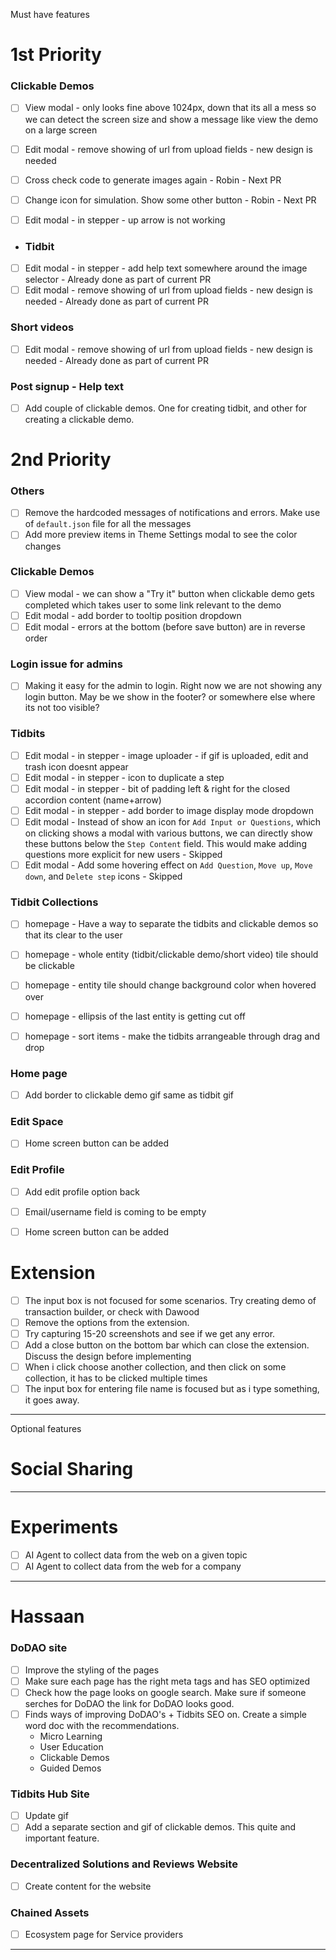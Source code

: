 Must have features



# 1st Priority

### Clickable Demos
- [ ] View modal - only looks fine above 1024px, down that its all a mess so we can detect the screen size and show a message like view the demo on a large screen
- [ ] Edit modal - remove showing of url from upload fields - new design is needed
- [ ] Cross check code to generate images again - Robin - Next PR
- [ ] Change icon for simulation. Show some other button - Robin - Next PR
- [ ] Edit modal - in stepper - up arrow is not working 


- ### Tidbit
- [ ] Edit modal - in stepper - add help text somewhere around the image selector - Already done as part of current PR
- [ ] Edit modal - remove showing of url from upload fields - new design is needed - Already done as part of current PR

### Short videos
- [ ] Edit modal - remove showing of url from upload fields - new design is needed - Already done as part of current PR

### Post signup - Help text
- [ ] Add couple of clickable demos. One for creating tidbit, and other for creating a clickable demo. 


# 2nd Priority

### Others
- [ ] Remove the hardcoded messages of notifications and errors. Make use of `default.json` file for all the messages 
- [ ] Add more preview items in Theme Settings modal to see the color changes

### Clickable Demos
- [ ] View modal - we can show a "Try it" button when clickable demo gets completed which takes user to some link relevant to the demo
- [ ] Edit modal - add border to tooltip position dropdown
- [ ] Edit modal - errors at the bottom (before save button) are in reverse order

### Login issue for admins
- [ ] Making it easy for the admin to login. Right now we are not showing any login button. May be we show in the footer? or somewhere else where its not too visible?
  
### Tidbits
- [ ] Edit modal - in stepper - image uploader - if gif is uploaded, edit and trash icon doesnt appear 
- [ ] Edit modal - in stepper - icon to duplicate a step 
- [ ] Edit modal - in stepper - bit of padding left & right for the closed accordion content (name+arrow)
- [ ] Edit modal - in stepper - add border to image display mode dropdown
- [ ] Edit modal - Instead of show an icon for `Add Input or Questions`, which on clicking shows a modal with various buttons, we 
can directly show these buttons below the `Step Content` field. This would make adding questions more explicit for new 
users - Skipped
- [ ] Edit modal - Add some hovering effect on `Add Question`, `Move up`, `Move down`, and `Delete step` icons - Skipped
  
### Tidbit Collections
- [ ] homepage - Have a way to separate the tidbits and clickable demos so that its clear to the user
- [ ] homepage - whole entity (tidbit/clickable demo/short video) tile should be clickable
- [ ] homepage - entity tile should change background color when hovered over
- [ ] homepage - ellipsis of the last entity is getting cut off
- [ ] homepage - sort items - make the tidbits arrangeable through drag and drop 


### Home page 
- [ ] Add border to clickable demo gif same as tidbit gif

### Edit Space
- [ ] Home screen button can be added

### Edit Profile
- [ ] Add edit profile option back
- [ ] Email/username field is coming to be empty
- [ ] Home screen button can be added


# Extension
- [ ] The input box is not focused for some scenarios. Try creating demo of transaction builder, or check with Dawood
- [ ] Remove the options from the extension. 
- [ ] Try capturing 15-20 screenshots and see if we get any error. 
- [ ] Add a close button on the bottom bar which can close the extension. Discuss the design before implementing
- [ ] When i click choose another collection, and then click on some collection, it has to be clicked multiple times
- [ ] The input box for entering file name is focused but as i type something, it goes away. 
--------
Optional features

# Social Sharing


---------



# Experiments
- [ ] AI Agent to collect data from the web on a given topic
- [ ] AI Agent to collect data from the web for a company

---------
# Hassaan

### DoDAO site
- [ ] Improve the styling of the pages
- [ ] Make sure each page has the right meta tags and has SEO optimized
- [ ] Check how the page looks on google search. Make sure if someone serches for DoDAO the link for DoDAO looks good.
- [ ] Finds ways of improving DoDAO's + Tidbits SEO on. Create a simple word doc with the recommendations.
     - Micro Learning
     - User Education
     - Clickable Demos
     - Guided Demos


### Tidbits Hub Site
- [ ] Update gif
- [ ] Add a separate section and gif of clickable demos. This quite and important feature.

### Decentralized Solutions and Reviews Website
- [ ] Create content for the website

### Chained Assets
- [ ] Ecosystem page for Service providers
---------
